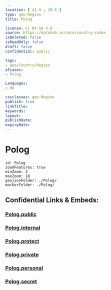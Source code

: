 ```yaml
---
location: [ 41.9 , 20.8 ] 
type: geo-Region
title: Polog

license: CC BY-SA 4.0
source: https://datahub.io/core/country-codes
isDeleted: false
isReadOnly: false
draft: false
confidential: public

tags:
- geo/Country/Region
aliases:
- Polog

Languages:
- de

cssclasses: geo-Region
publish: true
linkTitle: 
keywords: 
layout: 
publishDate: 
expiryDate: 
---
```


# Polog

```leaflet
id: Polog
zoomFeatures: true 
minZoom: 2 
maxZoom: 18
geojsonFolder: ./Polog/
markerFolder: ./Polog/
```


## Confidential Links & Embeds: 

### [Polog.public](/_public/\Earth\Continent\Europe\Europe~South\Macedonia~North\Municipalities~MacedoniaPolog.public.md) 

### [Polog.internal](/_internal/\Earth\Continent\Europe\Europe~South\Macedonia~North\Municipalities~MacedoniaPolog.internal.md) 

### [Polog.protect](/_protect/\Earth\Continent\Europe\Europe~South\Macedonia~North\Municipalities~MacedoniaPolog.protect.md) 

### [Polog.private](/_private/\Earth\Continent\Europe\Europe~South\Macedonia~North\Municipalities~MacedoniaPolog.private.md) 

### [Polog.personal](/_personal/\Earth\Continent\Europe\Europe~South\Macedonia~North\Municipalities~MacedoniaPolog.personal.md) 

### [Polog.secret](/_secret/\Earth\Continent\Europe\Europe~South\Macedonia~North\Municipalities~MacedoniaPolog.secret.md)

